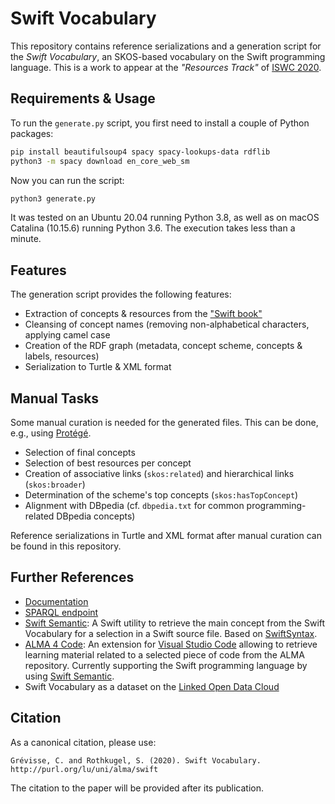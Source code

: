 # Swift Vocabulary

This repository contains reference serializations and a generation script for the *Swift Vocabulary*, an SKOS-based vocabulary on the Swift programming language. This is a work to appear at the *"Resources Track"* of [ISWC 2020](https://iswc2020.semanticweb.org/).

## Requirements & Usage

To run the `generate.py` script, you first need to install a couple of Python packages:

```bash
pip install beautifulsoup4 spacy spacy-lookups-data rdflib
python3 -m spacy download en_core_web_sm
```

Now you can run the script:

```bash
python3 generate.py
```

It was tested on an Ubuntu 20.04 running Python 3.8, as well as on macOS Catalina (10.15.6) running Python 3.6. The execution takes less than a minute.

## Features

The generation script provides the following features:

- Extraction of concepts & resources from the ["Swift book"](https://docs.swift.org/swift-book/)
- Cleansing of concept names (removing non-alphabetical characters, applying camel case
- Creation of the RDF graph (metadata, concept scheme, concepts & labels, resources)
- Serialization to Turtle & XML format

## Manual Tasks

Some manual curation is needed for the generated files. This can be done, e.g., using [Protégé](https://protege.stanford.edu/).

- Selection of final concepts
- Selection of best resources per concept
- Creation of associative links (`skos:related`) and hierarchical links (`skos:broader`)
- Determination of the scheme's top concepts (`skos:hasTopConcept`)
- Alignment with DBpedia (cf. `dbpedia.txt` for common programming-related DBpedia concepts)

Reference serializations in Turtle and XML format after manual curation can be found in this repository.

## Further References

- [Documentation](http://purl.org/lu/uni/alma/swift)
- [SPARQL endpoint](https://alma.uni.lu/sparql)
- [Swift Semantic](https://github.com/cgrevisse/swift-semantic): A Swift utility to retrieve the main concept from the Swift Vocabulary for a selection in a Swift source file. Based on [SwiftSyntax](https://github.com/apple/swift-syntax).
- [ALMA 4 Code](https://github.com/cgrevisse/alma4code): An extension for [Visual Studio Code](https://code.visualstudio.com/) allowing to retrieve learning material related to a selected piece of code from the ALMA repository. Currently supporting the Swift programming language by using [Swift Semantic](https://github.com/cgrevisse/swift-semantic).
- Swift Vocabulary as a dataset on the [Linked Open Data Cloud](https://lod-cloud.net/dataset/Swift)

## Citation

As a canonical citation, please use:

```
Grévisse, C. and Rothkugel, S. (2020). Swift Vocabulary. http://purl.org/lu/uni/alma/swift
```

The citation to the paper will be provided after its publication.
